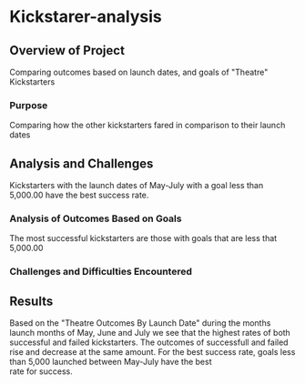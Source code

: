 # Kickstarer-analysis
## Overview of Project
Comparing outcomes based on launch dates, and goals of "Theatre" Kickstarters
### Purpose
Comparing how the other kickstarters fared in comparison to their launch dates
## Analysis and Challenges
Kickstarters with the launch dates of May-July with a goal less than 5,000.00 have the best success rate.
### Analysis of Outcomes Based on Goals
The most successful kickstarters are those with goals that are less that 5,000.00 
### Challenges and Difficulties Encountered
## Results
Based on the "Theatre Outcomes By Launch Date" during the months launch months of May, June and July we see that the 
highest rates of both successful and failed kickstarters. The outcomes of successfull and failed rise and decrease at 
the same amount. For the best success rate, goals less than 5,000 launched between May-July have the best  
rate for success.

